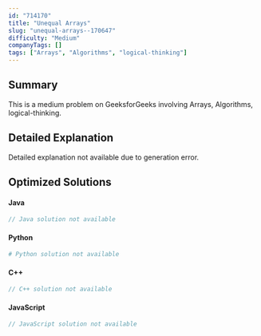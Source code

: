 ```yaml
---
id: "714170"
title: "Unequal Arrays"
slug: "unequal-arrays--170647"
difficulty: "Medium"
companyTags: []
tags: ["Arrays", "Algorithms", "logical-thinking"]
---
```


## Summary

This is a medium problem on GeeksforGeeks involving Arrays, Algorithms, logical-thinking.

## Detailed Explanation

Detailed explanation not available due to generation error.

## Optimized Solutions

#### Java
```java
// Java solution not available
```

#### Python
```python
# Python solution not available
```

#### C++
```cpp
// C++ solution not available
```

#### JavaScript
```javascript
// JavaScript solution not available
```